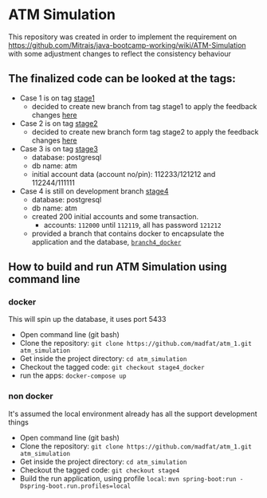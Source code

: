 # ATM Simulation
This repository was created in order to implement the requirement on https://github.com/Mitrais/java-bootcamp-working/wiki/ATM-Simulation with some adjustment changes to reflect the consistency behaviour
## The finalized code can be looked at the tags:
- Case 1 is on tag [stage1](https://github.com/madfat/atm_1/tree/stage1)
  - decided to create new branch from tag stage1 to apply the feedback changes [here](https://github.com/madfat/atm_1/tree/stage1_after_review)
- Case 2 is on tag [stage2](https://github.com/madfat/atm_1/tree/stage2)
  - decided to create new branch form tag stage2 to apply the feedback changes [here](https://github.com/madfat/atm_1/tree/stage2_after_review)
- Case 3 is on tag [stage3](https://github.com/madfat/atm_1/tree/stage3)
  - database: postgresql
  - db name: atm
  - initial account data (account no/pin): 112233/121212 and 112244/111111
- Case 4 is still on development branch [stage4](https://github.com/madfat/atm_1/tree/stage4)
  - database: postgresql
  - db name: atm
  - created 200 initial accounts and some transaction.
    - accounts: ```112000``` until ```112119```, all has password ```121212```
  - provided a branch that contains docker to encapsulate the application and the database, [```branch4_docker```](https://github.com/madfat/atm_1/tree/stage4_docker)
## How to build and run ATM Simulation using command line
### docker 
This will spin up the database, it uses port 5433
- Open command line (git bash)
- Clone the repository: ```git clone https://github.com/madfat/atm_1.git atm_simulation```
- Get inside the project directory: ```cd atm_simulation```
- Checkout the tagged code: ```git checkout stage4_docker```
- run the apps: ```docker-compose up``` 
### non docker
It's assumed the local environment already has all the support development things
- Open command line (git bash)
- Clone the repository: ```git clone https://github.com/madfat/atm_1.git atm_simulation```
- Get inside the project directory: ```cd atm_simulation```
- Checkout the tagged code: ```git checkout stage4```
- Build the run application, using profile ```local```: ```mvn spring-boot:run -Dspring-boot.run.profiles=local```
